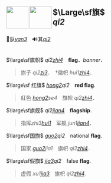 <span lang=zh>

## <img height=60 align=left src=http://ccamc.org/images/char_img_new/char_img_Unified_KT/eb0455413946a621575896097781096e.svg> <img height=60 align=left src=https://ziphoenicia-1300189285.cos.ap-shanghai.myqcloud.com/swjz/4867.svg> $\Large\sf旗$<br>*qi2*<br clear=all>

🚩㫃[*yan3*]()　🔊其[*qi2*]()
<br><br>



$\large\sf旗帜$ *qi2[zhi4]()*　**flag**．*banner*．
>旗子 *qi2[zi3]()*．　†徽帜 *hui1[zhi4]()*． 

$\large\sf 红旗$ *[hong2]()qi2*　**red flag**.  
> 紅色 *[hong2]()se4*　旗帜 *qi2[zhi4]()*．   

$\large\sf旗舰$ *qi2[jian4]()*　**flagship**.   
> 指挥*zhi3[hui1]()*　军舰 *jun1[jian4]()*． 

$\large\sf国旗$ *[guo2]()qi2*　national **flag**.      
> 国家 *[guo2]()jia1*　旗帜 *qi2[zhi4]()*． 

$\large\sf假旗$ *[jia3]()qi2*　false **flag**.      
> 虚假 *xu1[jia3]()*　旗帜 *qi2[zhi4]()*． 

